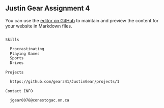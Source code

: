 ## Justin Gear Assignment 4

You can use the [editor on GitHub](https://gearz41_gearz41.github.io) to maintain and preview the content for your website in Markdown files.


```markdown

Skills

  Procrastinating
  Playing Games
  Sports
  Drives
  
Projects

  https://github.com/gearz41/JustinGear/projects/1
  
Contact INFO

  jgear8078@conestogac.on.ca


